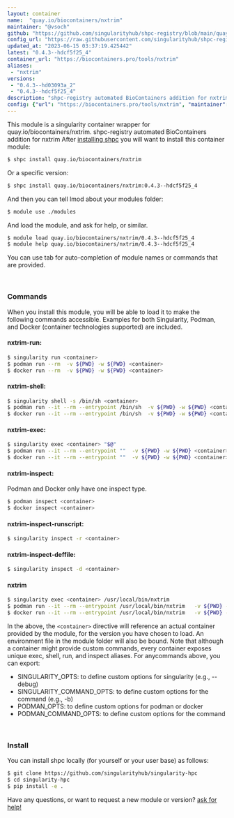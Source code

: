 ```yaml
---
layout: container
name:  "quay.io/biocontainers/nxtrim"
maintainer: "@vsoch"
github: "https://github.com/singularityhub/shpc-registry/blob/main/quay.io/biocontainers/nxtrim/container.yaml"
config_url: "https://raw.githubusercontent.com/singularityhub/shpc-registry/main/quay.io/biocontainers/nxtrim/container.yaml"
updated_at: "2023-06-15 03:37:19.425442"
latest: "0.4.3--hdcf5f25_4"
container_url: "https://biocontainers.pro/tools/nxtrim"
aliases:
 - "nxtrim"
versions:
 - "0.4.3--hd03093a_2"
 - "0.4.3--hdcf5f25_4"
description: "shpc-registry automated BioContainers addition for nxtrim"
config: {"url": "https://biocontainers.pro/tools/nxtrim", "maintainer": "@vsoch", "description": "shpc-registry automated BioContainers addition for nxtrim", "latest": {"0.4.3--hdcf5f25_4": "sha256:74667439721e0b95fae644bbdc7f9abe5018cfd9eb6bb7209915751332ceaa10"}, "tags": {"0.4.3--hd03093a_2": "sha256:e566bf32a083a96884efd201bc88aa2390a7e80ba023949ef1515cebb9933353", "0.4.3--hdcf5f25_4": "sha256:74667439721e0b95fae644bbdc7f9abe5018cfd9eb6bb7209915751332ceaa10"}, "docker": "quay.io/biocontainers/nxtrim", "aliases": {"nxtrim": "/usr/local/bin/nxtrim"}}
---
```


This module is a singularity container wrapper for quay.io/biocontainers/nxtrim.
shpc-registry automated BioContainers addition for nxtrim
After [installing shpc](#install) you will want to install this container module:


```bash
$ shpc install quay.io/biocontainers/nxtrim
```

Or a specific version:

```bash
$ shpc install quay.io/biocontainers/nxtrim:0.4.3--hdcf5f25_4
```

And then you can tell lmod about your modules folder:

```bash
$ module use ./modules
```

And load the module, and ask for help, or similar.

```bash
$ module load quay.io/biocontainers/nxtrim/0.4.3--hdcf5f25_4
$ module help quay.io/biocontainers/nxtrim/0.4.3--hdcf5f25_4
```

You can use tab for auto-completion of module names or commands that are provided.

<br>

### Commands

When you install this module, you will be able to load it to make the following commands accessible.
Examples for both Singularity, Podman, and Docker (container technologies supported) are included.

#### nxtrim-run:

```bash
$ singularity run <container>
$ podman run --rm  -v ${PWD} -w ${PWD} <container>
$ docker run --rm  -v ${PWD} -w ${PWD} <container>
```

#### nxtrim-shell:

```bash
$ singularity shell -s /bin/sh <container>
$ podman run --it --rm --entrypoint /bin/sh  -v ${PWD} -w ${PWD} <container>
$ docker run --it --rm --entrypoint /bin/sh  -v ${PWD} -w ${PWD} <container>
```

#### nxtrim-exec:

```bash
$ singularity exec <container> "$@"
$ podman run --it --rm --entrypoint ""  -v ${PWD} -w ${PWD} <container> "$@"
$ docker run --it --rm --entrypoint ""  -v ${PWD} -w ${PWD} <container> "$@"
```

#### nxtrim-inspect:

Podman and Docker only have one inspect type.

```bash
$ podman inspect <container>
$ docker inspect <container>
```

#### nxtrim-inspect-runscript:

```bash
$ singularity inspect -r <container>
```

#### nxtrim-inspect-deffile:

```bash
$ singularity inspect -d <container>
```


#### nxtrim

```bash
$ singularity exec <container> /usr/local/bin/nxtrim
$ podman run --it --rm --entrypoint /usr/local/bin/nxtrim   -v ${PWD} -w ${PWD} <container> -c " $@"
$ docker run --it --rm --entrypoint /usr/local/bin/nxtrim   -v ${PWD} -w ${PWD} <container> -c " $@"
```



In the above, the `<container>` directive will reference an actual container provided
by the module, for the version you have chosen to load. An environment file in the
module folder will also be bound. Note that although a container
might provide custom commands, every container exposes unique exec, shell, run, and
inspect aliases. For anycommands above, you can export:

 - SINGULARITY_OPTS: to define custom options for singularity (e.g., --debug)
 - SINGULARITY_COMMAND_OPTS: to define custom options for the command (e.g., -b)
 - PODMAN_OPTS: to define custom options for podman or docker
 - PODMAN_COMMAND_OPTS: to define custom options for the command

<br>

### Install

You can install shpc locally (for yourself or your user base) as follows:

```bash
$ git clone https://github.com/singularityhub/singularity-hpc
$ cd singularity-hpc
$ pip install -e .
```

Have any questions, or want to request a new module or version? [ask for help!](https://github.com/singularityhub/singularity-hpc/issues)